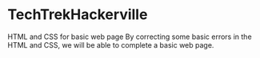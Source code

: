 # TechTrekHackerville
HTML and CSS for basic web page
By correcting some basic errors in the HTML and CSS, we will be able to complete a basic web page.

